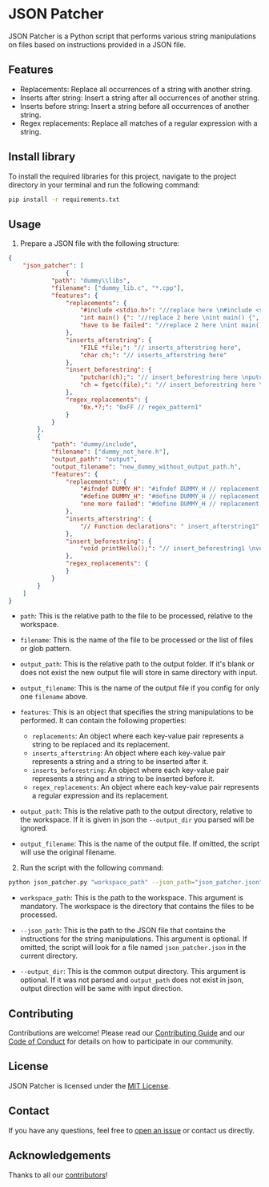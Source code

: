 # JSON Patcher

JSON Patcher is a Python script that performs various string manipulations on files based on instructions provided in a JSON file.

## Features

- Replacements: Replace all occurrences of a string with another string.
- Inserts after string: Insert a string after all occurrences of another string.
- Inserts before string: Insert a string before all occurrences of another string.
- Regex replacements: Replace all matches of a regular expression with a string.

## Install library

To install the required libraries for this project, navigate to the project directory in your terminal and run the following command:

```bash
pip install -r requirements.txt
```

## Usage

1. Prepare a JSON file with the following structure:

```json
{
    "json_patcher": [
                {
            "path": "dummy\\libs",
            "filename": ["dummy_lib.c", "*.cpp"],
            "features": {
                "replacements": {
                    "#include <stdio.h>": "//replace here \n#include <stdio.h>",
                    "int main() {": "//replace 2 here \nint main() {",
                    "have to be failed": "//replace 2 here \nint main() {"
                },
                "inserts_afterstring": {
                    "FILE *file;": "// inserts_afterstring here",
                    "char ch;": "// inserts_afterstring here"
                },
                "insert_beforestring": {
                    "putchar(ch);": "// insert_beforestring here \nputchar(ch);",
                    "ch = fgetc(file);": "// insert_beforestring here \nch = fgetc(file);"
                },
                "regex_replacements": {
                    "0x.*?;": "0xFF // regex_pattern1"
                }
            }
        },
        {
            "path": "dummy/include",
            "filename": ["dummy_not_here.h"],
            "output_path": "output",
            "output_filename": "new_dummy_without_output_path.h",
            "features": {
                "replacements": {
                    "#ifndef DUMMY_H": "#ifndef DUMMY_H // replacement 1",
                    "#define DUMMY_H": "#define DUMMY_H // replacement 2",
                    "one more failed": "#define DUMMY_H // replacement 2"
                },
                "inserts_afterstring": {
                    "// Function declarations": " insert_afterstring1"
                },
                "insert_beforestring": {
                    "void printHello();": "// insert_beforestring1 \nvoid printHello();"
                },
                "regex_replacements": {
                }
            }
        }
    ]
}
```
- `path`: This is the relative path to the file to be processed, relative to the workspace.

- `filename`: This is the name of the file to be processed or the list of files or glob pattern.

- `output_path`: This is the relative path to the output folder. If it's blank or does not exist the new output file will store in same directory with input.

- `output_filename`: This is the name of the output file if you config for only one `filename` above.

- `features`: This is an object that specifies the string manipulations to be performed. It can contain the following properties:
    - `replacements`: An object where each key-value pair represents a string to be replaced and its replacement.
    - `inserts_afterstring`: An object where each key-value pair represents a string and a string to be inserted after it.
    - `inserts_beforestring`: An object where each key-value pair represents a string and a string to be inserted before it.
    - `regex_replacements`: An object where each key-value pair represents a regular expression and its replacement.

- `output_path`: This is the relative path to the output directory, relative to the workspace. If it is given in json the `--output_dir` you parsed will be ignored.

- `output_filename`: This is the name of the output file. If omitted, the script will use the original filename.


2. Run the script with the following command:

```bash
python json_patcher.py "workspace_path" --json_path="json_patcher.json" --output_dir="output_directory"
```

- `workspace_path`: This is the path to the workspace. This argument is mandatory. The workspace is the directory that contains the files to be processed.

- `--json_path`: This is the path to the JSON file that contains the instructions for the string manipulations. This argument is optional. If omitted, the script will look for a file named `json_patcher.json` in the current directory.

- `--output_dir`: This is the common output directory. This argument is optional. If it was not parsed and `output_path` does not exist in json, output direction will be same with input direction.


## Contributing

Contributions are welcome! Please read our [Contributing Guide](CONTRIBUTING.md) and our [Code of Conduct](CODE_OF_CONDUCT.md) for details on how to participate in our community.

## License

JSON Patcher is licensed under the [MIT License](LICENSE.md).

## Contact

If you have any questions, feel free to [open an issue](https://github.com/duythanhuu/json_patcher/issues/new) or contact us directly.

## Acknowledgements

Thanks to all our [contributors](https://github.com/duythanhuu/json_patcher/graphs/contributors)!
